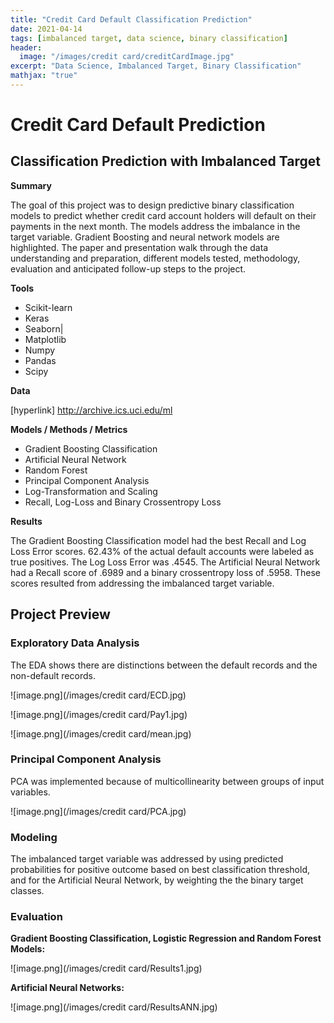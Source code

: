 ```yaml
---
title: "Credit Card Default Classification Prediction"
date: 2021-04-14
tags: [imbalanced target, data science, binary classification]
header:
  image: "/images/credit card/creditCardImage.jpg"
excerpt: "Data Science, Imbalanced Target, Binary Classification"
mathjax: "true"
---
```



# Credit Card Default Prediction

## Classification Prediction with Imbalanced Target

**Summary**

The goal of this project was to design predictive binary classification models to predict whether credit card account holders will default on their payments in the next month.  The models address the imbalance in the target variable.  Gradient Boosting and neural network models are highlighted.  The paper and presentation walk through the data understanding and preparation, different models tested, methodology, evaluation and anticipated follow-up steps to the project.  

**Tools**

* Scikit-learn 
* Keras
* Seaborn|
* Matplotlib
* Numpy
* Pandas
* Scipy

**Data**

[hyperlink] http://archive.ics.uci.edu/ml 

**Models / Methods / Metrics**

* Gradient Boosting Classification 
* Artificial Neural Network
* Random Forest
* Principal Component Analysis
* Log-Transformation and Scaling
* Recall, Log-Loss and Binary Crossentropy Loss

**Results**

The Gradient Boosting Classification model had the best Recall and Log Loss Error scores.  62.43% of the actual default accounts were labeled as true positives.  The Log Loss Error was .4545.  The Artificial Neural Network had a Recall score of .6989 and a binary crossentropy loss of .5958.  These scores resulted from addressing the imbalanced target variable.

## Project Preview

### Exploratory Data Analysis

The EDA shows there are distinctions between the default records and the non-default records.

![image.png](/images/credit card/ECD.jpg)

![image.png](/images/credit card/Pay1.jpg)

![image.png](/images/credit card/mean.jpg)

### Principal Component Analysis

PCA was implemented because of multicollinearity between groups of input variables.

![image.png](/images/credit card/PCA.jpg)

### Modeling

The imbalanced target variable was addressed by using predicted probabilities for positive outcome based on best classification threshold, and for the Artificial Neural Network, by weighting the the binary target classes.


### Evaluation

**Gradient Boosting Classification, Logistic Regression and Random Forest Models:**

![image.png](/images/credit card/Results1.jpg)

**Artificial Neural Networks:**

![image.png](/images/credit card/ResultsANN.jpg)


